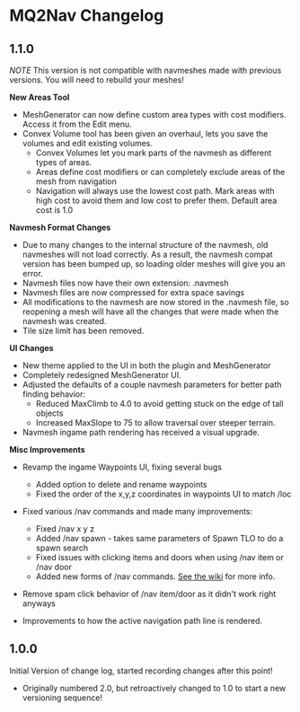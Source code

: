 MQ2Nav Changelog
================


1.1.0
-----
*NOTE* This version is not compatible with navmeshes made with previous versions. You will need to rebuild your meshes!

**New Areas Tool**
* MeshGenerator can now define custom area types with cost modifiers. Access it from the Edit menu.
* Convex Volume tool has been given an overhaul, lets you save the volumes and edit existing volumes.
  * Convex Volumes let you mark parts of the navmesh as different types of areas.
  * Areas define cost modifiers or can completely exclude areas of the mesh from navigation
  * Navigation will always use the lowest cost path. Mark areas with high cost to avoid them and low cost to prefer them. Default area cost is 1.0

**Navmesh Format Changes**
* Due to many changes to the internal structure of the navmesh, old navmeshes will not load correctly. As a result, the navmesh compat version has been bumped up, so loading older meshes will give you an error.
* Navmesh files now have their own extension: .navmesh
* Navmesh files are now compressed for extra space savings
* All modifications to the navmesh are now stored in the .navmesh file, so reopening a mesh will have all the changes that were made when the navmesh was created.
* Tile size limit has been removed.

**UI Changes**
* New theme applied to the UI in both the plugin and MeshGenerator
* Completely redesigned MeshGenerator UI.
* Adjusted the defaults of a couple navmesh parameters for better path finding behavior:
  * Reduced MaxClimb to 4.0 to avoid getting stuck on the edge of tall objects
  * Increased MaxSlope to 75 to allow traversal over steeper terrain.
* Navmesh ingame path rendering has received a visual upgrade.

**Misc Improvements**
* Revamp the ingame Waypoints UI, fixing several bugs
  * Added option to delete and rename waypoints
  * Fixed the order of the x,y,z coordinates in waypoints UI to match /loc

* Fixed various /nav commands and made many improvements:
  * Fixed /nav x y z
  * Added /nav spawn <text> - takes same parameters of Spawn TLO to do a spawn search
  * Fixed issues with clicking items and doors when using /nav item or /nav door
  * Added new forms of /nav commands. [See the wiki](https://github.com/brainiac/MQ2Nav/wiki/Command-Reference) for more info.
* Remove spam click behavior of /nav item/door as it didn't work right anyways
* Improvements to how the active navigation path line is rendered.


1.0.0
-----

Initial Version of change log, started recording changes after this point!
* Originally numbered 2.0, but retroactively changed to 1.0 to start a new versioning sequence!
